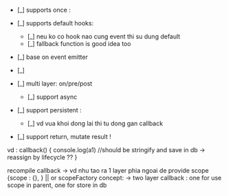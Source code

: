 * [_] supports once :
* [_] supports default hooks: 
    * [_] neu ko co hook nao cung event thi su dung default
    * [_] fallback function is good idea too
* [_] base on event emitter
* [_] 

* [_] multi layer: on/pre/post
    * [_] support async 
* [_] support persistent : 
    * [_] vd vua khoi dong lai thi tu dong gan callback
    
* [_] support return, mutate result !
        
vd : 
callback() {
    console.log(a1) 
    //should be stringify and save in db 
    -> reassign by lifecycle ??
}

recompile callback -> 
vd nhu tao ra 1 layer phia ngoai de provide scope
{scope : {}, } || or scopeFactory concept: ->
two layer callback : one for use scope in parent, 
one for store in db 
